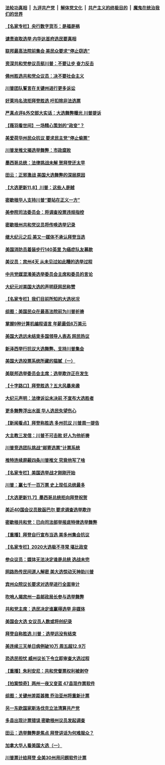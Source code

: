 

####  [法轮功真相](../../../../basic/blob/master/README.md?t=11090602) &nbsp;|&nbsp; [九评共产党](../../../../9ping.md/blob/master/README.md?t=11090602) &nbsp;|&nbsp; [解体党文化](../../../../jtdwh.md/blob/master/README.md?t=11090602)  &nbsp;|&nbsp; [共产主义的终极目的](../../../../gczydzjmd.md/blob/master/README.md?t=11090602) &nbsp;|&nbsp; [魔鬼在统治我们的世界](../../../../mgztzwmdsj.md/blob/master/README.md?t=11090602) 

#### [【名家专栏】央行数字货币：是福是祸](../pages/nsc412/n12531571.md?t=11090602) 

#### [谴责盗取选举 内华达首府选民要真相](../pages/nsc412/n12534611.md?t=11090602) 

#### [联邦最高法院前集会 美民众要求“停止窃选”](../pages/nsc412/n12534408.md?t=11090602) 

#### [资深共和党参议员挺川普：不要让步 奋力反击](../pages/nsc412/n12534537.md?t=11090602) 

#### [佛州胜选共和党众议员：决不要社会主义](../pages/nsc412/n12534421.md?t=11090602) 

#### [川普团队誓言在关键州进行更多诉讼](../pages/nsc412/n12534534.md?t=11090602) 

#### [好莱坞名流拒拜登胜选 吁扣除非法选票](../pages/nsc412/n12534180.md?t=11090602) 

#### [严真点评&外交部大实话：大选舞弊曝光 川普提诉](../pages/nsc412/n12534145.md?t=11090602) 

#### [【薇羽看世间】一场精心策划的“政变”？](../pages/nsc412/n12534125.md?t=11090602) 

#### [美爱荷华州民众抗议 要求民主党“停止偷票”](../pages/nsc412/n12534304.md?t=11090602) 

#### [川普发推文揭选举舞弊：市政腐败](../pages/nsc412/n12534275.md?t=11090602) 

#### [墨西哥总统：法律挑战未解 贺拜登还太早](../pages/nsc412/n12534301.md?t=11090602) 

#### [田云：正邪激战 美国大选舞弊的深层原因](../pages/nsc412/n12533429.md?t=11090602) 

#### [【大选更新11.8】川普：这些人是贼](../pages/nsc412/n12533787.md?t=11090602) 

#### [密歇根华人支持川普“要站在正义一方”](../pages/nsc412/n12533620.md?t=11090602) 

#### [美参院司法委员会：将调查投票违规指控](../pages/nsc412/n12534201.md?t=11090602) 

#### [密歇根州共和党议员将传唤选举记录](../pages/nsc412/n12534187.md?t=11090602) 

#### [继大纪元之后 美又一媒体不承认拜登当选](../pages/nsc412/n12534050.md?t=11090602) 

#### [美国消防员着装步行140英里 为癌症队友募款](../pages/nsc412/n12532479.md?t=11090602) 

#### [美议员：宾州4天 从未见过如此糟的选举过程](../pages/nsc412/n12534059.md?t=11090602) 

#### [中共党媒混淆美选举委员会主席和委员的言论](../pages/nsc412/n12533804.md?t=11090602) 

#### [大纪元对美国大选的声明获网民称赞](../pages/nsc412/n12533882.md?t=11090602) 

#### [【名家专栏】我们目前所知的大选状况](../pages/nsc412/n12533217.md?t=11090602) 

#### [组图：美国民众在最高法院前为川普祈祷](../pages/nsc412/n12533625.md?t=11090602) 

#### [掌握9种计算机编程语言 年薪最低6万美元](../pages/nsc412/n12532932.md?t=11090602) 

#### [美国大选远未结束多国领导人表态 网民热议](../pages/nsc412/n12533617.md?t=11090602) 

#### [新泽西举行抗议大选舞弊、支持川普集会](../pages/nsc412/n12533511.md?t=11090602) 

#### [美国大选投票系统所藏的猫腻（一）](../pages/nsc412/n12533491.md?t=11090602) 

#### [美联邦选举委员会主席：选举欺诈正在发生](../pages/nsc412/n12533398.md?t=11090602) 

#### [【十字路口】拜登胜选？五大风暴来袭](../pages/nsc412/n12533225.md?t=11090602) 

#### [大纪元声明：法律诉讼未决前 不宣布大选胜者](../pages/nsc412/n12533345.md?t=11090602) 

#### [更多舞弊浮出水面 华人选民失望伤心](../pages/nsc412/n12531968.md?t=11090602) 

#### [【新闻看点】拜登称胜选 多州抗议 川普周一提告](../pages/nsc412/n12533052.md?t=11090602) 

#### [大主教三发信：川普不可击败 好人为他祈祷](../pages/nsc412/n12533236.md?t=11090602) 

#### [川普竞选团队挑战“邮寄选票”计票系统](../pages/nsc412/n12533163.md?t=11090602) 

#### [推特连续屏蔽四条川普推文 究竟他写了啥](../pages/nsc412/n12533063.md?t=11090602) 

#### [【名家专栏】美国选举战才刚刚开始](../pages/nsc412/n12532972.md?t=11090602) 

#### [川普：赢七千一百万票 史上现任总统最多](../pages/nsc412/n12533046.md?t=11090602) 

#### [【大选更新11.7】墨西哥总统拒向拜登祝贺](../pages/nsc412/n12532246.md?t=11090602) 

#### [美近40国会议员致函巴尔 要求调查选举欺诈](../pages/nsc412/n12532979.md?t=11090602) 

#### [密歇根共和党：已向司法部举报底特律选举舞弊](../pages/nsc412/n12532956.md?t=11090602) 

#### [【重播】拜登自行宣布当选 美多州集会抗议](../pages/nsc412/n12532767.md?t=11090602) 

#### [【名家专栏】2020大选极不寻常 堪比政变](../pages/nsc412/n12532963.md?t=11090602) 

#### [参众议员：媒体无法决定谁是总统 选战未完](../pages/nsc412/n12532911.md?t=11090602) 

#### [网路热传民间道人解密 美大选惊动天神助川普](../pages/nsc412/n12532904.md?t=11090602) 

#### [宾州众院议长要求对选举进行全面审计](../pages/nsc412/n12532876.md?t=11090602) 

#### [吹哨人揭宾州一县邮政局长参与选举舞弊](../pages/nsc412/n12532825.md?t=11090602) 

#### [共和党主席：选民决定谁赢得选举 非媒体](../pages/nsc412/n12532554.md?t=11090602) 

#### [美国会大选 女议员人数或将创纪录](../pages/nsc412/n12530986.md?t=11090602) 

#### [拜登自称胜选 川普：选举远没有结束](../pages/nsc412/n12532771.md?t=11090602) 

#### [美连续三天单日病例破10万 周五超12.9万](../pages/nsc412/n12532629.md?t=11090602) 

#### [恐选民担忧 威州议长下令立即审查大选过程](../pages/nsc412/n12532679.md?t=11090602) 

#### [【重播】朱利安尼：共和党督票权利被剥夺](../pages/nsc412/n12532583.md?t=11090602) 

#### [【拍案惊奇】两州一夜又变蓝 47县现作票软件](../pages/nsc412/n12531847.md?t=11090602) 

#### [组图：关键州差距甚微 乔治亚州将重新计票](../pages/nsc412/n12532332.md?t=11090602) 

#### [另一东欧国家斯洛伐克立法清算共产党](../pages/nsc412/n12532448.md?t=11090602) 

#### [多县出现计票错误 密歇根州议员发起调查](../pages/nsc412/n12532393.md?t=11090602) 

#### [田云：选举舞弊是焦点 拜登讲话为何难服众？](../pages/nsc412/n12531562.md?t=11090602) 

#### [加拿大华人看美国大选（一）](../pages/nsc412/n12532168.md?t=11090602) 

#### [川普票计给拜登 全美30州用问题软件计票](../pages/nsc412/n12532084.md?t=11090602) 

